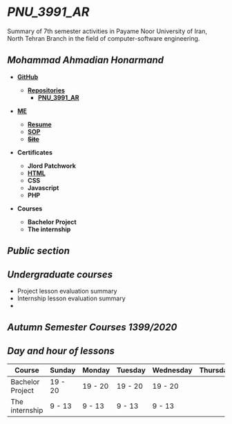 # _PNU_3991_AR_

Summary of 7th semester activities in Payame Noor University of Iran, North Tehran Branch in the field of computer-software engineering.

## _Mohammad Ahmadian Honarmand_

*  __[GitHub](https://github.com/m-ahmadian-h)__
   * __[Repositories](https://github.com/m-ahmadian-h?tab=repositories)__
      * __[PNU_3991_AR](https://github.com/m-ahmadian-h/PNU_3991_AR)__
      
* __[ME](https://github.com/m-ahmadian-h)__
   * __[Resume](https://github.com/m-ahmadian-h/PNU_3991_AR/blob/main/resume.pdf)__
   * __[SOP](https://github.com/m-ahmadian-h/PNU_3991_AR/blob/main/SOP.pdf)__
   * __~~[Site](https://expertmql4.ir/)~~__
   
* __Certificates__
   * __Jlord Patchwork__
   * __[HTML](https://github.com/m-ahmadian-h/PNU_3991_AR/blob/main/html.pdf)__
   * __CSS__
   * __Javascript__
   * __PHP__
   
* __Courses__
   * __Bachelor Project__
   * __The internship__
 

## _Public section_

## _Undergraduate courses_

* Project lesson evaluation summary
* Internship lesson evaluation summary
* 
## _Autumn Semester Courses 1399/2020_

## _Day and hour of lessons_

|Course          |Sunday |Monday |Tuesday|Wednesday|Thursday|Friday|Saturday|
|------          |-------|-------|-------|---------|--------|------|--------|
|Bachelor Project|19 - 20|19 - 20|19 - 20| 19 - 20 |        |      | 19 - 20|
|The internship  |9 - 13 | 9 - 13| 9 - 13| 9 - 13  |        |      | 9 - 13 |
